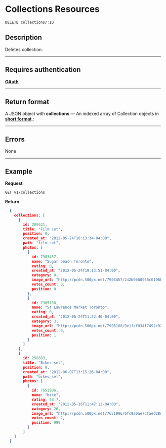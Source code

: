 # Collections Resources

    DELETE collections/:ID

## Description
Deletes collection.

***

## Requires authentication
**[OAuth][]**

***

## Return format
A JSON object with **collections** — An indexed array of Collection objects in **[short format][]**.:

***

## Errors
None

***

## Example
**Request**

    GET v1/collections

**Return**
``` json
  {
    collections: [
      {
        id: 289621,
        title: "Film set",
        position: 0,
        created_at: "2012-05-24T10:13:34-04:00",
        path: "film_set",
        photos: [
          {
            id: 7903457,
            name: "Sugar beach Toronto",
            rating: 0,
            created_at: "2012-05-24T10:13:51-04:00",
            category: 0,
            image_url: "http://pcdn.500px.net/7903457/242b9680955c0198bb0eb0eed3331ac899825d13/4.jpg",
            votes_count: 0,
            position: 0
          },
          {
            id: 7905188,
            name: "St Lawrence Market Toronto",
            rating: 0,
            created_at: "2012-05-24T11:22:46-04:00",
            category: 3,
            image_url: "http://pcdn.500px.net/7905188/9e1fcf034f7492c92d0f98e504d80c0b80e15990/4.jpg",
            votes_count: 0,
            position: 1
          }
        ]
      },
      {
        id: 298603,
        title: "Bikes set",
        position: 0,
        created_at: "2012-06-07T13:15:26-04:00",
        path: "bikes_set",
        photos: [
          {
            id: 7651996,
            name: "bike",
            rating: 48.7,
            created_at: "2012-05-16T11:47:12-04:00",
            category: 26,
            image_url: "http://pcdn.500px.net/7651996/bfc9a0ae7cfaed28ebc947c2d4cd79e60a04934d/4.jpg",
            votes_count: 2,
            position: 999
          }
        ]
    ]
  }
```

[OAuth]: https://github.com/500px/api-documentation/tree/master/authentication
[Feature]: https://github.com/500px/api-documentation/blob/master/basics/formats_and_terms.md#500px-photo-terms
[short format]: https://github.com/500px/api-documentation/blob/master/basics/formats_and_terms.md#short-format-1